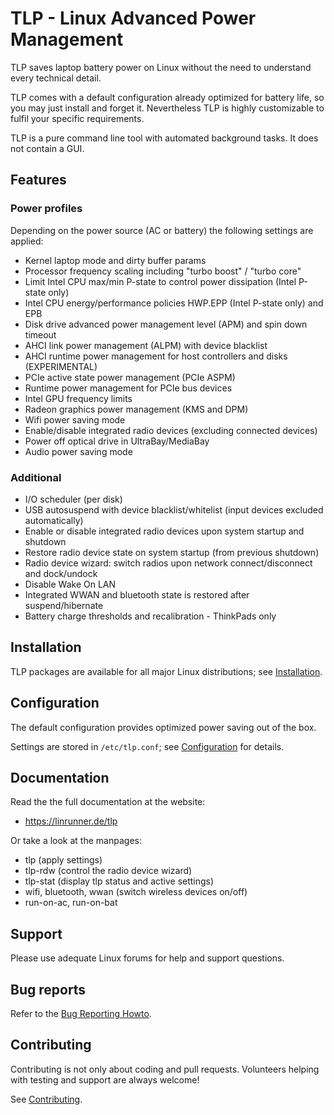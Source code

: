 # TLP - Linux Advanced Power Management

TLP saves laptop battery power on Linux without the need to understand every
technical detail.

TLP comes with a default configuration already optimized for battery life, so
you may just install and forget it. Nevertheless TLP is highly customizable to
fulfil your specific requirements.

TLP is a pure command line tool with automated background tasks. It does not
contain a GUI.

## Features
### Power profiles
Depending on the power source (AC or battery) the following settings are applied:

- Kernel laptop mode and dirty buffer params
- Processor frequency scaling including "turbo boost" / "turbo core"
- Limit Intel CPU max/min P-state to control power dissipation (Intel P-state only)
- Intel CPU energy/performance policies HWP.EPP (Intel P-state only) and EPB
- Disk drive advanced power management level (APM) and spin down timeout
- AHCI link power management (ALPM) with device blacklist
- AHCI runtime power management for host controllers and disks (EXPERIMENTAL)
- PCIe active state power management (PCIe ASPM)
- Runtime power management for PCIe bus devices
- Intel GPU frequency limits
- Radeon graphics power management (KMS and DPM)
- Wifi power saving mode
- Enable/disable integrated radio devices (excluding connected devices)
- Power off optical drive in UltraBay/MediaBay
- Audio power saving mode

### Additional
- I/O scheduler (per disk)
- USB autosuspend with device blacklist/whitelist (input devices excluded automatically)
- Enable or disable integrated radio devices upon system startup and shutdown
- Restore radio device state on system startup (from previous shutdown)
- Radio device wizard: switch radios upon network connect/disconnect and dock/undock
- Disable Wake On LAN
- Integrated WWAN and bluetooth state is restored after suspend/hibernate
- Battery charge thresholds and recalibration - ThinkPads only

## Installation
TLP packages are available for all major Linux distributions; see
[Installation](https://linrunner.de/en/tlp/docs/tlp-linux-advanced-power-management.html#installation).

## Configuration
The default configuration provides optimized power saving out of the box.

Settings are stored in `/etc/tlp.conf`;
see [Configuration](https://linrunner.de/en/tlp/docs/tlp-configuration.html) for
details.

## Documentation
Read the the full documentation at the website:

- <https://linrunner.de/tlp>

Or take a look at the manpages:

- tlp (apply settings)
- tlp-rdw (control the radio device wizard)
- tlp-stat (display tlp status and active settings)
- wifi, bluetooth, wwan (switch wireless devices on/off)
- run-on-ac, run-on-bat

## Support
Please use adequate Linux forums for help and support questions.

## Bug reports
Refer to the [Bug Reporting Howto](https://github.com/linrunner/TLP/blob/master/.github/Bug_Reporting_Howto.md).

## Contributing
Contributing is not only about coding and pull requests. Volunteers helping
with testing and support are always welcome!

See [Contributing](https://github.com/linrunner/TLP/blob/master/.github/CONTRIBUTING.md).
